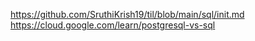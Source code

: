 
https://github.com/SruthiKrish19/til/blob/main/sql/init.md
https://cloud.google.com/learn/postgresql-vs-sql
